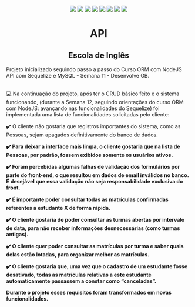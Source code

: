  <p align='center'><a href="https://developer.mozilla.org/pt-BR/docs/Web/JavaScript" target="_blank"><img src="https://img.shields.io/badge/JavaScript-323330?style=for-the-badge&logo=javascript&logoColor=F7DF1E" /></a>
   <img src="https://img.shields.io/badge/Node.js-339933?style=for-the-badge&logo=nodedotjs&logoColor=white" />
  <img src="https://img.shields.io/badge/Express.js-000000?style=for-the-badge&logo=express&logoColor=white" />
  <img src="https://img.shields.io/badge/npm-CB3837?style=for-the-badge&logo=npm&logoColor=white" />
 <img src="https://img.shields.io/badge/json-5E5C5C?style=for-the-badge&logo=json&logoColor=white" />
  <img src="https://img.shields.io/badge/Postman-FF6C37?style=for-the-badge&logo=Postman&logoColor=white" />
  <img src="https://img.shields.io/badge/MySQL-005C84?style=for-the-badge&logo=mysql&logoColor=white" />
  <img src="https://img.shields.io/badge/Visual_Studio_Code-0078D4?style=for-the-badge&logo=visual%20studio%20code&logoColor=white" />
</p>
<h1 align='center'>API</h1><h2 align='center'>Escola de Inglês</h2>
Projeto inicializado seguindo passo a passo do Curso ORM com NodeJS API com Sequelize e MySQL - Semana 11 - Desenvolve GB.

<br>
<br>

:computer: Na continuação do projeto, após ter o CRUD básico feito e o sistema funcionando, (durante a Semana 12, seguindo orientações do curso ORM com NodeJS: avançando nas funcionalidades do Sequelize) foi implementada uma lista de funcionalidades solicitadas pelo cliente:

:heavy_check_mark: O cliente não gostaria que registros importantes do sistema, como as Pessoas, sejam apagados definitivamente do banco de dados.
<b>
 
:heavy_check_mark: Para deixar a interface mais limpa, o cliente gostaria que na lista de Pessoas, por padrão, fossem exibidos somente os usuários ativos.
 <br>

 :heavy_check_mark: Foram percebidas algumas falhas de validação dos formulários por parte do front-end, o que resultou em dados de email inválidos no banco. É desejável que essa validação não seja responsabilidade exclusiva do front.
 <br>
 
:heavy_check_mark: É importante poder consultar todas as matrículas confirmadas referentes a estudante X de forma rápida.
 <br>
 
:heavy_check_mark: O cliente gostaria de poder consultar as turmas abertas por intervalo de data, para não receber informações desnecessárias (como turmas antigas).
 <br>
 
:heavy_check_mark: O cliente quer poder consultar as matrículas por turma e saber quais delas estão lotadas, para organizar melhor as matrículas.
 <br>
 
:heavy_check_mark: O cliente gostaria que, uma vez que o cadastro de um estudante fosse desativado, todas as matrículas relativas a este estudante automaticamente passassem a constar como “canceladas”.
 <b>
  
Durante o projeto esses requisitos foram transformados em novas funcionalidades.


